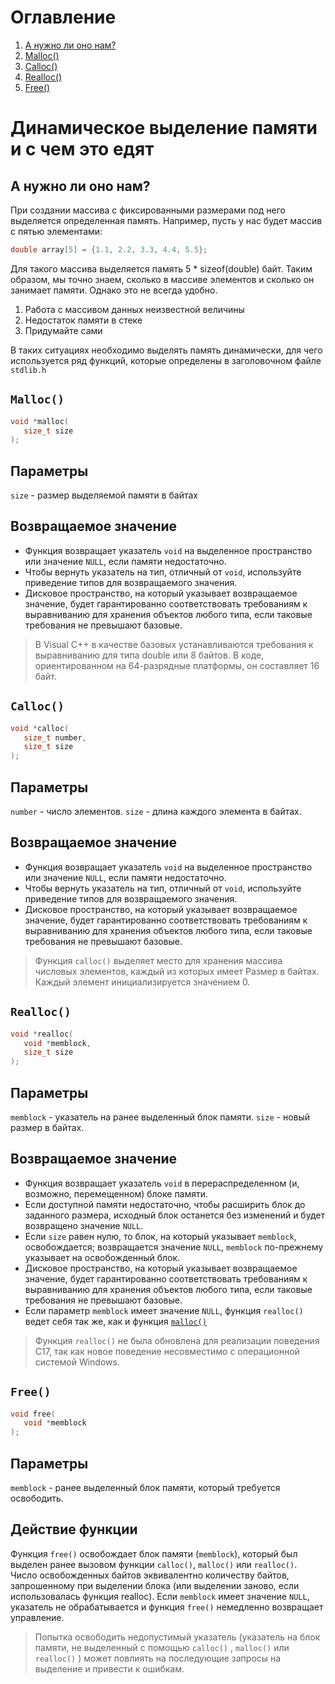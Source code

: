 # Оглавление
1. [А нужно ли оно нам?](#intro)
2. [Malloc()](#mal)
3. [Calloc()](#cal)
4. [Realloc()](#real)
5. [Free()](#free)

# Динамическое выделение памяти и с чем это едят

## А нужно ли оно нам? <a name="intro"></a>

При создании массива с фиксированными размерами под него выделяется определенная память. Например, пусть у нас будет массив с пятью элементами:

```c++
double array[5] = {1.1, 2.2, 3.3, 4.4, 5.5};
```
Для такого массива выделяется память 5 * sizeof(double) байт. Таким образом, мы точно знаем, сколько в массиве элементов и сколько он занимает памяти. Однако это не всегда удобно. 
1) Работа с массивом данных неизвестной величины
2) Недостаток памяти в стеке
3) Придумайте сами

В таких ситуациях необходимо выделять память динамически, для чего используется ряд функций, которые определены в заголовочном файле `stdlib.h`



## `Malloc()` <a name="mal"></a>
```c++
void *malloc(
   size_t size
);
```
## Параметры
`size` - размер выделяемой памяти в байтах

## Возвращаемое значение

- Функция возвращает указатель `void` на выделенное пространство или значение `NULL`, если памяти недостаточно. 
- Чтобы вернуть указатель на тип, отличный от `void`, используйте приведение типов для возвращаемого значения. 
- Дисковое пространство, на который указывает возвращаемое значение, будет гарантированно соответствовать требованиям к выравниванию для хранения объектов любого типа, если таковые требования не превышают базовые. 
> В Visual C++ в качестве базовых устанавливаются требования к выравниванию для типа double или 8 байтов. В коде, ориентированном на 64-разрядные платформы, он составляет 16 байт.

 ## `Calloc()`<a name="cal"></a>
```c++
void *calloc(
   size_t number,
   size_t size
);
```
## Параметры
`number` - число элементов.
`size` - длина каждого элемента в байтах.

## Возвращаемое значение
- Функция возвращает указатель `void` на выделенное пространство или значение `NULL`, если памяти недостаточно. 
- Чтобы вернуть указатель на тип, отличный от `void`, используйте приведение типов для возвращаемого значения. 
- Дисковое пространство, на который указывает возвращаемое значение, будет гарантированно соответствовать требованиям к выравниванию для хранения объектов любого типа, если таковые требования не превышают базовые. 
>Функция `calloc()` выделяет место для хранения массива числовых элементов, каждый из которых имеет Размер в байтах. Каждый элемент инициализируется значением 0.

 ## `Realloc()`<a name="real"></a>
```c++
void *realloc(
   void *memblock,
   size_t size
);
```
## Параметры
`memblock` - указатель на ранее выделенный блок памяти.
`size` - новый размер в байтах.

## Возвращаемое значение
- Функция возвращает указатель `void` в перераспределенном (и, возможно, перемещенном) блоке памяти.
- Если доступной памяти недостаточно, чтобы расширить блок до заданного размера, исходный блок останется без изменений и будет возвращено значение `NULL`.
- Если `size` равен нулю, то блок, на который указывает `memblock`, освобождается; возвращается значение `NULL`, `memblock` по-прежнему указывает на освобожденный блок.
- Дисковое пространство, на который указывает возвращаемое значение, будет гарантированно соответствовать требованиям к выравниванию для хранения объектов любого типа, если таковые требования не превышают базовые. 
- Если параметр `memblock` имеет значение `NULL`, функция `realloc()` ведет себя так же, как и функция [`malloc()`](#mal)
> Функция `realloc()` не была обновлена для реализации поведения C17, так как новое поведение несовместимо с операционной системой Windows.

## `Free()` <a name="free"></a>
```c++
void free(
   void *memblock
);
```
## Параметры
`memblock` - ранее выделенный блок памяти, который требуется освободить.

## Действие функции

Функция `free()` освобождает блок памяти (`memblock`), который был выделен ранее вызовом функции `calloc()`, `malloc()` или `realloc()`. Число освобожденных байтов эквивалентно количеству байтов, запрошенному при выделении блока (или выделении заново, если использовалась функция realloc). Если `memblock` имеет значение `NULL`, указатель не обрабатывается и функция `free()` немедленно возвращает управление.
> Попытка освободить недопустимый указатель (указатель на блок памяти, не выделенный с помощью `calloc()` , `malloc()` или `realloc()` ) может повлиять на последующие запросы на выделение и привести к ошибкам.
